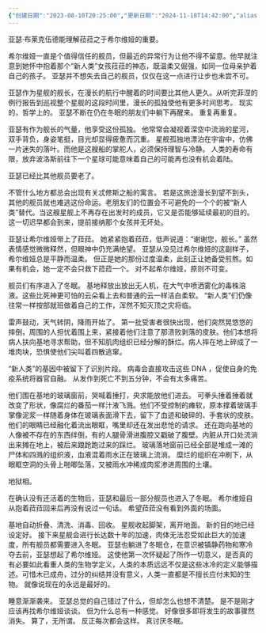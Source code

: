 ```yaml
---
{"创建日期":"2023-08-10T20:25:00","更新日期":"2024-11-18T14:42:00","aliases":["你拯救了什么，又失去了什么"],"tags":["人类"],"author":"morihiko","dg-publish":true,"permalink":"/02-闳推演/推演-致那未曾抵达的“真实”/","dgPassFrontmatter":true,"noteIcon":"","created":"2024-11-23T18:25:50.836+08:00","updated":"2024-11-26T23:20:17.000+08:00"}
---
```


亚瑟·布莱克伍德能理解菈菈之于希尔维娅的重要。

希尔维娅一直是个值得信任的舰员，但最近的异常行为让他不得不留意。他早就注意到她怀中抱着那个“新人类”女孩菈菈的神态，既温柔又倔强，如同一位母亲护着自己的孩子。
亚瑟并不想失去自己的舰员，仅仅在这一点进行让步也未尝不可。

亚瑟作为星舰的舰长，在漫长的航行中醒着的时间要比其他人更久。从听完菲涅的例行报告到巡视整个星舰的这段时间里，漫长的孤独使他有更多时间思考。
现实的，哲学上的。
亚瑟不断在仍在冬眠的朋友们中躺下再醒来。
重复再重复。

亚瑟有作为舰长的气量，他享受这份孤独。
他常常会凝视着深空中流淌的星河，双手背负，身姿笔挺，目光却显得疲惫而沉重。
星舰孤独地漂泊在宇宙中，仿佛一片迷失的落叶。而他是这艘船的掌舵人，必须保持理智与冷静。
人类的寿命有限，放弃波洛斯前往下一个星球可能意味着自己的可能再也没有机会着陆。

亚瑟已经比其他舰员要老了。

不管什么地方都总会出现有关忒修斯之船的寓言。
若是这旅途漫长到望不到头，其他的舰员就也难逃这份命运。老朋友们的位置会不可避免的一个个的被“新人类”替代。当这艘星舰上不再存在出发时的成员，它又是否能够延续最初的目的。
这一切迟早都会到来，提前接纳那个女孩并无坏处。

亚瑟让希尔维娅带上了菈菈。
她紧紧抱着菈菈，低声说道：“谢谢您，舰长。”
虽然表情感觉微微释然，但眼神中仍充满绝望。
亚瑟从没见过希尔维娅的这副样子，希尔维娅总是平静而温柔。
但正是她的那份过度温柔，此刻正让她备受煎熬。如果有机会，她一定不会只救下菈菈一个。
对不起希尔维娅，原则不可变。

舰员们有序进入了冬眠。
基地释放出放出无人机，在大气中喷洒雾化的毒株溶液。这些比死神更可怕的云朵看上去和普通的云一样洁白柔软。
“新人类”们仍像往常一样按部就班做着自己的工作，浑然不知灭顶之灾将临。

雷声鼓动，天气转阴，降雨开始了。
第一批受害者很快出现，他们突然晃悠悠的摔倒，周围的人担忧着围上来，紧接着他们注意了那溃败剥落的皮肤。他们本想将病人扶向基地寻求帮助，但不知肌肉组织已经分解的酥烂。病人摔在地上碎成了一堆肉块，恐惧使他们尖叫着四散逃窜。

“新人类”的基因中被留下了识别片段。
病毒会直接攻击这些 DNA ，促使自身的免疫系统将器官自融。
从发作到死亡不到五分钟，不会有太多痛苦。

他们围在基地的玻璃窗前，哭喊着捶打，央求能放他们进去。
可拳头捶着捶着就改变了形状，像腐烂的番茄一样汁液飞溅。他们不受控制的瘫软，原本撑着玻璃手掌像泥浆一样随着身体在玻璃表面滑下去，留下了血迹和破碎的、手套状的皮肤。他们的眼睛已经融化着流出眼眶，嘴里却还在发出悲怆的请求。
还在跑向基地的人像被不存在的东西绊倒，有的人腿骨滑进腹腔又戳破了腹壁。内脏从开口处流淌出来摊在地上，被后来踉跄跑过来的踩烂。
玻璃落地窗前已经全部是堆成一滩的尸体和四溅的组织液，血液混着雨水正在玻璃上流淌。
糜烂的组织在冲刷下，从眼眶空洞的头骨上啪唧坠落，又被雨水冲稀成肉浆渗进周围的土壤。

地狱相。

在确认没有还活着的生物后，亚瑟和最后一部分舰员也进入了冬眠。
希尔维娅自从抱着菈菈回来后再没有说过一句话。
希望菈菈没有看到外面的场面。

基地自动折叠、清洗、消毒、回收。
星舰收起脚架，离开地面。
新的目的地已经设定好。
接下来星舰会进行长达数十年的加速，肉体无法忍受如此巨大的加速度，所有舰员都需要进入冬眠。
亚瑟也躺进了冬眠仓，在意识被镇静药物和寒冷夺去前，亚瑟想起了希尔维娅。
这使他第一次怀疑起了所作一切意义，是否真的有必要如此看重人类的生物学定义，人类的本质远远不仅是这些冰冷的定义能够描述。可惜木已成舟，过分的纠结并没有意义，人类一直都是不擅长应付未知的生物。
就像说现在的永远是最好的。

睡意渐渐袭来。
亚瑟总觉的自己错过了什么，但却怎么也想不清楚。
是不是刚才应该再找希尔维娅谈谈。
但为什么总有一种感觉。
好像很多即将发生的故事骤然消失。
算了，无所谓。
反正每次都会这样。
真讨厌冬眠。
